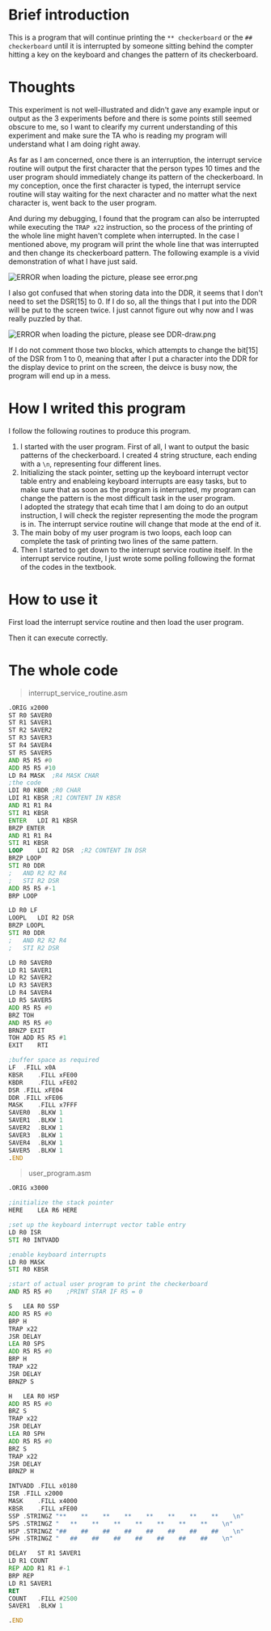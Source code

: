 # Brief introduction
This is a program that will continue printing the `** checkerboard` or the `## checkerboard` until it is interrupted by someone sitting behind the compter hitting a key on the keyboard and changes the pattern of its checkerboard.

# Thoughts
This experiment is not well-illustrated and didn't gave any example input or output as the 3 experiments before and there is some points still seemed obscure to me, so I want to clearify my current understanding of this experiment and make sure the TA who is reading my program will understand what I am doing right away.

As far as I am concerned, once there is an interruption, the interrupt service routine will output the first character that the person types 10 times and the user program should immediately change its pattern of the checkerboard. In my conception, once the first character is typed, the interrupt service routine will stay waiting for the next character and no matter what the next character is, went back to the user program.

And during my debugging, I found that the program can also be interrupted while executing the `TRAP x22` instruction, so the process of the printing of the whole line might haven't complete when interrupted. In the case I mentioned above, my program will print the whole line that was interrupted and then change its checkerboard pattern. The following example is a vivid demonstration of what I have just said.

![ERROR when loading the picture, please see error.png](https://raw.githubusercontent.com/Ainevsia/Introduction-to-Computing-System/master/my%20work/experiment4/error.png "here is the error as you can see")

I also got confused that when storing data into the DDR, it seems that I don't need to set the DSR[15] to 0. If I do so, all the things that I put into the DDR will be put to the screen twice. I just cannot figure out why now and I was really puzzled by that.

![ERROR when loading the picture, please see DDR-draw.png](https://raw.githubusercontent.com/Ainevsia/Introduction-to-Computing-System/master/my%20work/experiment4/DDR-draw.png "notice the two lines that I have to remove")

If I do not comment those two blocks, which attempts to change the bit[15] of the DSR from 1 to 0, meaning that after I put a character into the DDR for the display device to print on the screen, the deivce is busy now, the program will end up in a mess.

# How I writed this program
I follow the following routines to produce this program.
1. I started with the user program. First of all, I want to output the basic patterns of the checkerboard. I created 4 string structure, each ending with a `\n`, representing four different lines.
2. Initializing the stack pointer, setting up the keyboard interrupt vector table entry and enableing keyboard interrupts are easy tasks, but to make sure that as soon as the program is interrupted, my program can change the pattern is the most difficult task in the user program.  
I adopted the strategy that ecah time that I am doing to do an output instruction, I will check the register representing the mode the program is in. The interrupt service routine will change that mode at the end of it.
3. The main boby of my user program is two loops, each loop can complete the task of printing two lines of the same pattern.
4. Then I started to get down to the interrupt service routine itself. In the interrupt service routine, I just wrote some polling following the format of the codes in the textbook.

# How to use it

First load the interrupt service routine and then load the user program.

Then it can execute correctly.

# The whole code
> interrupt_service_routine.asm

```asm
.ORIG x2000
ST R0 SAVER0
ST R1 SAVER1
ST R2 SAVER2
ST R3 SAVER3
ST R4 SAVER4
ST R5 SAVER5
AND R5 R5 #0
ADD R5 R5 #10
LD R4 MASK	;R4 MASK CHAR
;the code
LDI R0 KBDR	;R0 CHAR
LDI R1 KBSR	;R1 CONTENT IN KBSR
AND R1 R1 R4
STI R1 KBSR
ENTER	LDI R1 KBSR
BRZP ENTER
AND R1 R1 R4
STI R1 KBSR
LOOP	LDI R2 DSR	;R2 CONTENT IN DSR
BRZP LOOP
STI R0 DDR
;	AND R2 R2 R4
;	STI R2 DSR
ADD R5 R5 #-1
BRP LOOP

LD R0 LF
LOOPL	LDI R2 DSR
BRZP LOOPL
STI R0 DDR
;	AND R2 R2 R4
;	STI R2 DSR

LD R0 SAVER0
LD R1 SAVER1
LD R2 SAVER2
LD R3 SAVER3
LD R4 SAVER4
LD R5 SAVER5
ADD R5 R5 #0
BRZ TOH
AND R5 R5 #0
BRNZP EXIT
TOH	ADD R5 R5 #1
EXIT	RTI

;buffer space as required
LF	.FILL x0A
KBSR	.FILL xFE00
KBDR	.FILL xFE02
DSR	.FILL xFE04
DDR	.FILL xFE06
MASK	.FILL x7FFF
SAVER0	.BLKW 1
SAVER1	.BLKW 1
SAVER2	.BLKW 1
SAVER3	.BLKW 1
SAVER4	.BLKW 1
SAVER5	.BLKW 1
.END
```

> user_program.asm

```asm
.ORIG x3000

;initialize the stack pointer
HERE	LEA R6 HERE

;set up the keyboard interrupt vector table entry
LD R0 ISR
STI R0 INTVADD

;enable keyboard interrupts
LD R0 MASK
STI R0 KBSR

;start of actual user program to print the checkerboard
AND R5 R5 #0	;PRINT STAR IF R5 = 0

S	LEA R0 SSP
ADD R5 R5 #0
BRP H
TRAP x22
JSR DELAY
LEA R0 SPS
ADD R5 R5 #0
BRP H
TRAP x22
JSR DELAY
BRNZP S

H	LEA R0 HSP
ADD R5 R5 #0
BRZ S
TRAP x22
JSR DELAY
LEA R0 SPH
ADD R5 R5 #0
BRZ S
TRAP x22
JSR DELAY
BRNZP H

INTVADD	.FILL x0180
ISR	.FILL x2000
MASK	.FILL x4000
KBSR	.FILL xFE00
SSP	.STRINGZ "**    **    **    **    **    **    **    **    \n"
SPS	.STRINGZ "   **    **    **    **    **    **    **    \n"
HSP	.STRINGZ "##    ##    ##    ##    ##    ##    ##    ##    \n"
SPH	.STRINGZ "   ##    ##    ##    ##    ##    ##    ##    \n"

DELAY	ST R1 SAVER1
LD R1 COUNT
REP	ADD R1 R1 #-1
BRP REP
LD R1 SAVER1
RET
COUNT	.FILL #2500
SAVER1	.BLKW 1

.END
```
